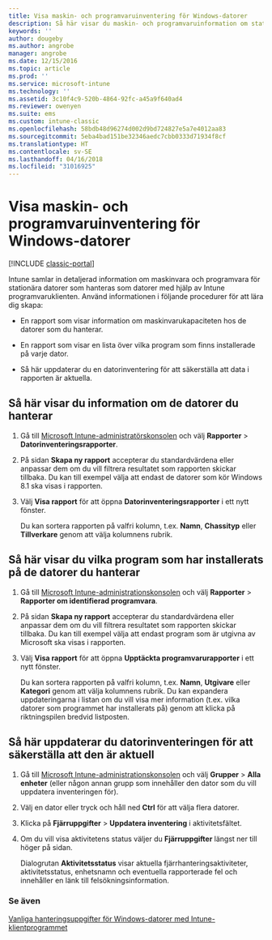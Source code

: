 ```yaml
---
title: Visa maskin- och programvaruinventering för Windows-datorer
description: Så här visar du maskin- och programvaruinformation om stationära Windows-datorer som du hanterar som datorer med Intune-programvaruklienten.
keywords: ''
author: dougeby
ms.author: angrobe
manager: angrobe
ms.date: 12/15/2016
ms.topic: article
ms.prod: ''
ms.service: microsoft-intune
ms.technology: ''
ms.assetid: 3c10f4c9-520b-4864-92fc-a45a9f640ad4
ms.reviewer: owenyen
ms.suite: ems
ms.custom: intune-classic
ms.openlocfilehash: 58bdb48d96274d002d9bd724827e5a7e4012aa83
ms.sourcegitcommit: 5eba4bad151be32346aedc7cbb0333d71934f8cf
ms.translationtype: HT
ms.contentlocale: sv-SE
ms.lasthandoff: 04/16/2018
ms.locfileid: "31016925"
---
```

# <a name="view-hardware-and-software-inventory-for-windows-pcs"></a>Visa maskin- och programvaruinventering för Windows-datorer

[!INCLUDE [classic-portal](../includes/classic-portal.md)]

Intune samlar in detaljerad information om maskinvara och programvara för stationära datorer som hanteras som datorer med hjälp av Intune programvaruklienten. Använd informationen i följande procedurer för att lära dig skapa:

-   En rapport som visar information om maskinvarukapaciteten hos de datorer som du hanterar.

-   En rapport som visar en lista över vilka program som finns installerade på varje dator.

-   Så här uppdaterar du en datorinventering för att säkerställa att data i rapporten är aktuella.

## <a name="to-display-information-about-pcs-you-manage"></a>Så här visar du information om de datorer du hanterar

1.  Gå till [Microsoft Intune-administratörskonsolen](https://manage.microsoft.com/) och välj **Rapporter** &gt; **Datorinventeringsrapporter**.

2.  På sidan **Skapa ny rapport** accepterar du standardvärdena eller anpassar dem om du vill filtrera resultatet som rapporten skickar tillbaka. Du kan till exempel välja att endast de datorer som kör Windows 8.1 ska visas i rapporten.

3.  Välj **Visa rapport** för att öppna **Datorinventeringsrapporter** i ett nytt fönster.

    Du kan sortera rapporten på valfri kolumn, t.ex. **Namn**, **Chassityp** eller **Tillverkare** genom att välja kolumnens rubrik.

## <a name="to-display-software-installed-on-pcs-you-manage"></a>Så här visar du vilka program som har installerats på de datorer du hanterar

1.  Gå till [Microsoft Intune-administrationskonsolen](https://manage.microsoft.com/) och välj **Rapporter** &gt; **Rapporter om identifierad programvara**.

2.  På sidan **Skapa ny rapport** accepterar du standardvärdena eller anpassar dem om du vill filtrera resultatet som rapporten skickar tillbaka. Du kan till exempel välja att endast program som är utgivna av Microsoft ska visas i rapporten.

3.  Välj **Visa rapport** för att öppna **Upptäckta programvarurapporter** i ett nytt fönster.

    Du kan sortera rapporten på valfri kolumn, t.ex. **Namn**, **Utgivare** eller **Kategori** genom att välja kolumnens rubrik. Du kan expandera uppdateringarna i listan om du vill visa mer information (t.ex. vilka datorer som programmet har installerats på) genom att klicka på riktningspilen bredvid listposten.

## <a name="to-refresh-computer-inventory-to-ensure-it-is-current"></a>Så här uppdaterar du datorinventeringen för att säkerställa att den är aktuell

1.  Gå till [Microsoft Intune-administrationskonsolen](https://manage.microsoft.com/) och välj **Grupper** &gt; **Alla enheter** (eller någon annan grupp som innehåller den dator som du vill uppdatera inventeringen för).

2.  Välj en dator eller tryck och håll ned **Ctrl** för att välja flera datorer.

3.  Klicka på **Fjärruppgifter** &gt; **Uppdatera inventering** i aktivitetsfältet.

4.  Om du vill visa aktivitetens status väljer du **Fjärruppgifter** längst ner till höger på sidan.

    Dialogrutan **Aktivitetsstatus** visar aktuella fjärrhanteringsaktiviteter, aktivitetsstatus, enhetsnamn och eventuella rapporterade fel och innehåller en länk till felsökningsinformation.

### <a name="see-also"></a>Se även

[Vanliga hanteringsuppgifter för Windows-datorer med Intune-klientprogrammet](common-windows-pc-management-tasks-with-the-microsoft-intune-computer-client.md)
